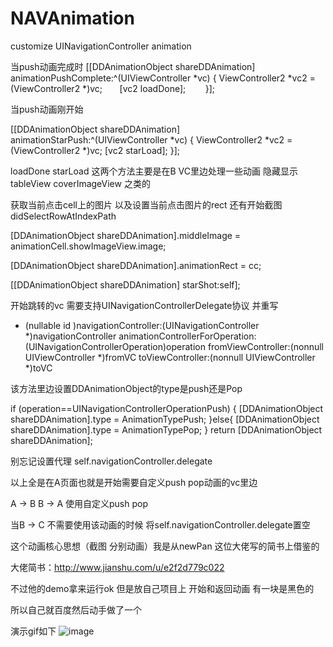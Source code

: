 # NAVAnimation
customize UINavigationController animation

当push动画完成时
[[DDAnimationObject shareDDAnimation] animationPushComplete:^(UIViewController *vc) {
        ViewController2 *vc2 = (ViewController2 *)vc;
        [vc2 loadDone];
        }];
        
当push动画刚开始

[[DDAnimationObject shareDDAnimation] animationStarPush:^(UIViewController *vc) {
       ViewController2 *vc2 = (ViewController2 *)vc;
       [vc2 starLoad];
   }];  
   
loadDone
starLoad
这两个方法主要是在B VC里边处理一些动画 隐藏显示tableView coverImageView 之类的

获取当前点击cell上的图片 以及设置当前点击图片的rect 还有开始截图 didSelectRowAtIndexPath

[DDAnimationObject shareDDAnimation].middleImage = animationCell.showImageView.image;

[DDAnimationObject shareDDAnimation].animationRect = cc;

[[DDAnimationObject shareDDAnimation] starShot:self];

开始跳转的vc 需要支持UINavigationControllerDelegate协议
并重写
- (nullable id <UIViewControllerAnimatedTransitioning>)navigationController:(UINavigationController *)navigationController
                                            animationControllerForOperation:(UINavigationControllerOperation)operation
                                                         fromViewController:(nonnull UIViewController *)fromVC
                                                           toViewController:(nonnull UIViewController *)toVC

该方法里边设置DDAnimationObject的type是push还是Pop

if (operation==UINavigationControllerOperationPush) {
        [DDAnimationObject shareDDAnimation].type = AnimationTypePush;
    }else{
        [DDAnimationObject shareDDAnimation].type = AnimationTypePop;
    }
    return [DDAnimationObject shareDDAnimation];


别忘记设置代理 self.navigationController.delegate

以上全是在A页面也就是开始需要自定义push pop动画的vc里边

A -> B B -> A 使用自定义push pop 

当B -> C 不需要使用该动画的时候 将self.navigationController.delegate置空

这个动画核心思想（截图 分别动画）我是从newPan 这位大佬写的简书上借鉴的 

大佬简书：http://www.jianshu.com/u/e2f2d779c022

不过他的demo拿来运行ok 但是放自己项目上 开始和返回动画 有一块是黑色的

所以自己就百度然后动手做了一个  

演示gif如下
![image](https://github.com/ducksone/NAVAnimation/blob/master/NAVAnimation/未命名.gif)
